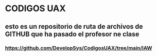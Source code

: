 # CODIGOS UAX
## esto es un repositorio de ruta de archivos de GITHUB que ha pasado el profesor ne clase
### https://github.com/DevelopSys/CodigosUAX/tree/main/IAW
